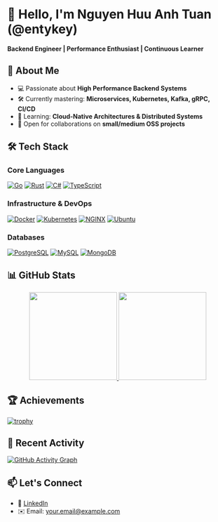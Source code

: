 # 👋 Hello, I'm Nguyen Huu Anh Tuan (@entykey)

**Backend Engineer | Performance Enthusiast | Continuous Learner**

## 🚀 About Me

- 💻 Passionate about **High Performance Backend Systems**
- 🛠 Currently mastering: **Microservices, Kubernetes, Kafka, gRPC, CI/CD**
- 🌱 Learning: **Cloud-Native Architectures & Distributed Systems**
- 🤝 Open for collaborations on **small/medium OSS projects**

## 🛠 Tech Stack

### Core Languages
[![Go](https://img.shields.io/badge/Go-00ADD8?style=for-the-badge&logo=go&logoColor=white)](https://golang.org/)
[![Rust](https://img.shields.io/badge/Rust-black?style=for-the-badge&logo=rust&logoColor=#E57324)](https://www.rust-lang.org/)
[![C#](https://img.shields.io/badge/C%23-239120?style=for-the-badge&logo=csharp&logoColor=white)](https://dotnet.microsoft.com/)
[![TypeScript](https://img.shields.io/badge/TypeScript-3178C6?style=for-the-badge&logo=typescript&logoColor=white)](https://www.typescriptlang.org/)

### Infrastructure & DevOps
[![Docker](https://img.shields.io/badge/Docker-2CA5E0?style=for-the-badge&logo=docker&logoColor=white)](https://www.docker.com/)
[![Kubernetes](https://img.shields.io/badge/Kubernetes-326CE5?style=for-the-badge&logo=kubernetes&logoColor=white)](https://kubernetes.io/)
[![NGINX](https://img.shields.io/badge/Nginx-009639?style=for-the-badge&logo=nginx&logoColor=white)](https://www.nginx.com/)
[![Ubuntu](https://img.shields.io/badge/Ubuntu-E95420?style=for-the-badge&logo=ubuntu&logoColor=white)](https://ubuntu.com/)

### Databases
[![PostgreSQL](https://img.shields.io/badge/PostgreSQL-4169E1?style=for-the-badge&logo=postgresql&logoColor=white)](https://www.postgresql.org/)
[![MySQL](https://img.shields.io/badge/MySQL-4479A1?style=for-the-badge&logo=mysql&logoColor=white)](https://www.mysql.com/)
[![MongoDB](https://img.shields.io/badge/MongoDB-47A248?style=for-the-badge&logo=mongodb&logoColor=white)](https://www.mongodb.com/)

## 📊 GitHub Stats

<div align="center">
  <a href="https://github.com/entykey">
    <img height="200" src="https://github-readme-stats.vercel.app/api?username=entykey&show_icons=true&count_private=true&theme=vision-friendly-dark&hide_border=true&include_all_commits=true&rank_icon=percentile&custom_title=My%20GitHub%20Stats" />
  </a>
  <a href="https://github.com/entykey">
    <img height="200" src="https://github-readme-stats.vercel.app/api/top-langs/?username=entykey&layout=compact&langs_count=8&theme=vision-friendly-dark&hide_border=true&card_width=400" />
  </a>
</div>

## 🏆 Achievements

[![trophy](https://github-profile-trophy.vercel.app/?username=entykey&theme=onedark&row=2&column=4&margin-w=15&margin-h=15)](https://github.com/ryo-ma/github-profile-trophy)

## 🌟 Recent Activity

[![GitHub Activity Graph](https://github-readme-activity-graph.vercel.app/graph?username=entykey&bg_color=fffff0&color=708090&line=24292e&point=24292e&area=true&hide_border=true&height=300)](https://github.com/ashutosh00710/github-readme-activity-graph)

## 📫 Let's Connect
- 💼 [LinkedIn](https://linkedin.com/in/yourprofile)
- ✉️ Email: your.email@example.com
